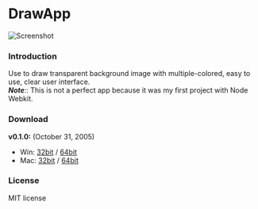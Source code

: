 # DrawApp

![Screenshot](http://www.mediafire.com/convkey/75c6/r45jmpyq1jb8759zg.jpg?size_id=6 "Screenshot of Draw App")

### Introduction
Use to draw transparent background image with multiple-colored, easy to use, clear user interface.  
___Note___:: This is not a perfect app because it was my first project with Node Webkit.

### Download
**v0.1.0:** (October 31, 2005)
  * Win: [32bit](http://www.mediafire.com/download/cb57h4j233qq4u2/) / [64bit](http://www.mediafire.com/download/1vud7b3bdkny5vu/)
  * Mac: [32bit](http://www.mediafire.com/download/1ki7faz1edxn04w/) / [64bit](http://www.mediafire.com/download/4583ml4rx6t8qs0/)

### License
 MIT license

